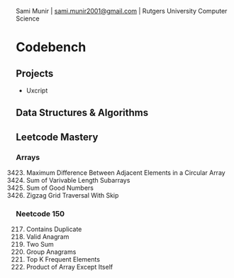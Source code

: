 Sami Munir | sami.munir2001@gmail.com | Rutgers University Computer Science
# Codebench
## Projects
* Uxcript
## Data Structures & Algorithms
## Leetcode Mastery
### Arrays
3423. Maximum Difference Between Adjacent Elements in a Circular Array
3427. Sum of Varivable Length Subarrays
3452. Sum of Good Numbers
3417. Zigzag Grid Traversal With Skip
### Neetcode 150
217. Contains Duplicate
242. Valid Anagram
1. Two Sum
49. Group Anagrams
347. Top K Frequent Elements
238. Product of Array Except Itself